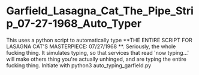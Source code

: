 # Garfield_Lasagna_Cat_The_Pipe_Strip_07-27-1968_Auto_Typer
This uses a python script to automatically type **THE ENTIRE SCRIPT FOR LASAGNA CAT'S MASTERPIECE: 07/27/1968 **.
Seriously, the whole fucking thing.
It simulates typing, so that services that read 'now typing...' will make others thing you're actually unhinged, and are typing the entire fucking thing.
Initiate with python3 auto_typing_garfield.py
